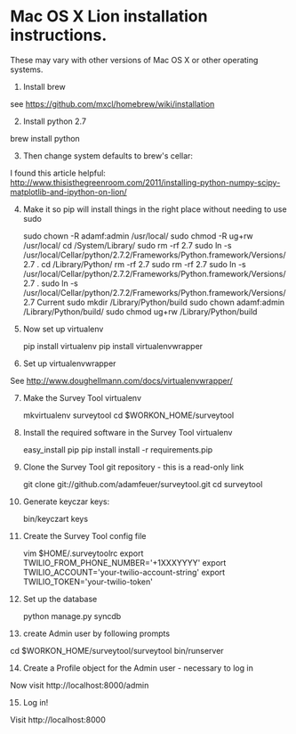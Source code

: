 Mac OS X Lion installation instructions. 
========================================

These may vary with other versions of Mac OS X or other operating systems.

1. Install brew

see https://github.com/mxcl/homebrew/wiki/installation

2. Install python 2.7

brew install python

3. Then change system defaults to brew's cellar:

I found this article helpful: http://www.thisisthegreenroom.com/2011/installing-python-numpy-scipy-matplotlib-and-ipython-on-lion/

4. Make it so pip will install things in the right place without needing to use sudo

    sudo chown -R adamf:admin /usr/local/
    sudo chmod -R ug+rw /usr/local/
    cd /System/Library/
    sudo rm -rf 2.7
    sudo ln -s /usr/local/Cellar/python/2.7.2/Frameworks/Python.framework/Versions/2.7 .
    cd /Library/Python/
    rm -rf 2.7
    sudo rm -rf 2.7
    sudo ln -s /usr/local/Cellar/python/2.7.2/Frameworks/Python.framework/Versions/2.7 .
    sudo ln -s /usr/local/Cellar/python/2.7.2/Frameworks/Python.framework/Versions/2.7 Current
    sudo mkdir  /Library/Python/build
    sudo chown adamf:admin /Library/Python/build/
    sudo chmod ug+rw /Library/Python/build

5. Now set up virtualenv

    pip install virtualenv
    pip install virtualenvwrapper

6. Set up virtualenvwrapper

See http://www.doughellmann.com/docs/virtualenvwrapper/

7. Make the Survey Tool virtualenv

    mkvirtualenv surveytool
    cd $WORKON_HOME/surveytool

8. Install the required software in the Survey Tool virtualenv

    easy_install pip
    pip install install -r requirements.pip
 
9. Clone the Survey Tool git repository - this is a read-only link

    git clone git://github.com/adamfeuer/surveytool.git
    cd surveytool    

10. Generate keyczar keys:

    bin/keyczart keys

11. Create the Survey Tool config file

    vim $HOME/.surveytoolrc
    export TWILIO_FROM_PHONE_NUMBER='+1XXXYYYY'
    export TWILIO_ACCOUNT='your-twilio-account-string'
    export TWILIO_TOKEN='your-twilio-token'

12. Set up the database

    python manage.py syncdb

13. create Admin user by following prompts

   cd $WORKON_HOME/surveytool/surveytool
   bin/runserver

14. Create a Profile object for the Admin user - necessary to log in

Now visit http://localhost:8000/admin

15. Log in!

Visit http://localhost:8000




